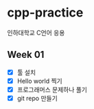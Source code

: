 # cpp-practice
인하대학교 C언어 응용 

## Week 01
- [x] 툴 설치
- [x] Hello world 찍기
- [x] 프로그래머스 문제하나 풀기
- [x] git repo 만들기
